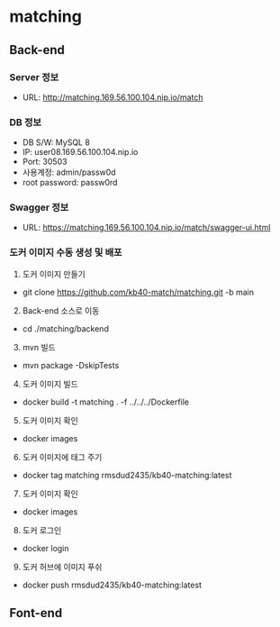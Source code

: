 # matching

## Back-end

### Server 정보
 - URL: http://matching.169.56.100.104.nip.io/match

### DB 정보
- DB S/W: MySQL 8
- IP: user08.169.56.100.104.nip.io
- Port: 30503
- 사용계정: admin/passw0d
- root password: passw0rd

### Swagger 정보
 - URL: https://matching.169.56.100.104.nip.io/match/swagger-ui.html

### 도커 이미지 수동 생성 및 배포
1. 도커 이미지 만들기
 - git clone https://github.com/kb40-match/matching.git -b main
2. Back-end 소스로 이동
 - cd ./matching/backend
3. mvn 빌드
 - mvn package -DskipTests
4. 도커 이미지 빌드
 - docker build -t matching . -f ../../../Dockerfile
5. 도커 이미지 확인
 - docker images
6. 도커 이미지에 태그 주기
 - docker tag matching rmsdud2435/kb40-matching:latest
7. 도커 이미지 확인
 - docker images
8. 도커 로그인
 - docker login
9. 도커 허브에 이미지 푸쉬
 - docker push rmsdud2435/kb40-matching:latest


## Font-end
